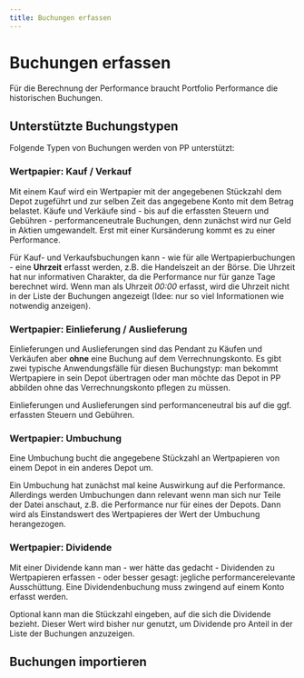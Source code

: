 ```yaml
---
title: Buchungen erfassen
---
```


# Buchungen erfassen

Für die Berechnung der Performance braucht Portfolio Performance die historischen Buchungen.

## Unterstützte Buchungstypen

Folgende Typen von Buchungen werden von PP unterstützt:

### Wertpapier: Kauf / Verkauf

Mit einem Kauf wird ein Wertpapier mit der angegebenen Stückzahl dem Depot zugeführt und zur selben Zeit das angegebene Konto mit dem Betrag belastet. Käufe und Verkäufe sind - bis auf die erfassten Steuern und Gebühren - performanceneutrale Buchungen, denn zunächst wird nur Geld in Aktien umgewandelt. Erst mit einer Kursänderung kommt es zu einer Performance.

Für Kauf- und Verkaufsbuchungen kann - wie für alle Wertpapierbuchungen - eine **Uhrzeit** erfasst werden, z.B. die Handelszeit an der Börse. Die Uhrzeit hat nur informativen Charakter, da die Performance nur für ganze Tage berechnet wird.  Wenn man als Uhrzeit *00:00* erfasst, wird die Uhrzeit nicht in der Liste der Buchungen angezeigt (Idee: nur so viel Informationen wie notwendig anzeigen).


### Wertpapier: Einlieferung / Auslieferung

Einlieferungen und Auslieferungen sind das Pendant zu Käufen und Verkäufen aber **ohne** eine Buchung auf dem Verrechnungskonto. Es gibt zwei typische Anwendungsfälle für diesen Buchungstyp: man bekommt Wertpapiere in sein Depot übertragen oder man möchte das Depot in PP abbilden ohne das Verrechnungskonto pflegen zu müssen.

Einlieferungen und Auslieferungen sind performanceneutral bis auf die ggf. erfassten Steuern und Gebühren.

### Wertpapier: Umbuchung

Eine Umbuchung bucht die angegebene Stückzahl an Wertpapieren von einem Depot in ein anderes Depot um.

Ein Umbuchung hat zunächst mal keine Auswirkung auf die Performance. Allerdings werden Umbuchungen dann relevant wenn man sich nur Teile der Datei anschaut, z.B. die Performance nur für eines der Depots. Dann wird als Einstandswert des Wertpapieres der Wert der Umbuchung herangezogen.

### Wertpapier: Dividende

Mit einer Dividende kann man - wer hätte das gedacht - Dividenden zu Wertpapieren erfassen - oder besser gesagt: jegliche performancerelevante Ausschüttung. Eine Dividendenbuchung muss zwingend auf einem Konto erfasst werden.

Optional kann man die Stückzahl eingeben, auf die sich die Dividende bezieht. Dieser Wert wird bisher nur genutzt, um Dividende pro Anteil in der Liste der Buchungen anzuzeigen.

## Buchungen importieren
